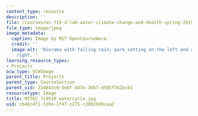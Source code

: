 ```yaml
---
content_type: resource
description: ''
file: /courses/ec-719-d-lab-water-climate-change-and-health-spring-2019/cb4bc4f1539e1f47c275c30929d8caa2_MITEC_719S19_watercycle.jpg
file_type: image/jpeg
image_metadata:
  caption: Image by MIT OpenCourseWare.
  credit: ''
  image-alt: 'Diorama with falling rain; park setting on the left and asphalt on the
    right. '
learning_resource_types:
- Projects
ocw_type: OCWImage
parent_title: Projects
parent_type: CourseSection
parent_uid: 23d843c9-3ebf-447e-36b7-d5d5f562bc61
resourcetype: Image
title: MITEC_719S19_watercycle.jpg
uid: cb4bc4f1-539e-1f47-c275-c30929d8caa2
---
```

